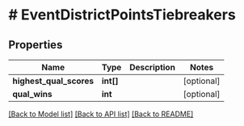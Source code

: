 # # EventDistrictPointsTiebreakers

## Properties

Name | Type | Description | Notes
------------ | ------------- | ------------- | -------------
**highest_qual_scores** | **int[]** |  | [optional] 
**qual_wins** | **int** |  | [optional] 

[[Back to Model list]](../../README.md#documentation-for-models) [[Back to API list]](../../README.md#documentation-for-api-endpoints) [[Back to README]](../../README.md)


